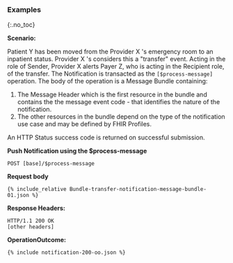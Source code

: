 
### Examples
{:.no_toc}

**Scenario:**

Patient Y has been moved from the Provider X 's emergency room to an inpatient status. Provider X 's considers this a "transfer" event.  Acting in the role of Sender, Provider X alerts Payer Z, who is acting in the Recipient role, of the transfer.  The Notification is transacted as the `[$process-message]` operation. The body of the operation is a Message Bundle containing:

1. The Message Header which is the first resource in the bundle and contains the the message event code - that identifies the nature of the notification.
1. The other resources in the bundle depend on the type of the notification use case and may be defined by FHIR Profiles.

An HTTP Status success code is returned on successful submission.

**Push Notification using the $process-message**

`POST [base]/$process-message`

**Request body**

~~~
{% include_relative Bundle-transfer-notification-message-bundle-01.json %}
~~~

**Response Headers:**

~~~
HTTP/1.1 200 OK
[other headers]
~~~

**OperationOutcome:**

~~~
{% include notification-200-oo.json %}
~~~
